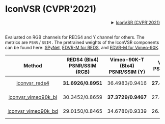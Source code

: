 # IconVSR (CVPR'2021)

<!-- [ALGORITHM] -->

<details>
<summary align="right"><a href="https://arxiv.org/abs/2012.02181">IconVSR (CVPR'2021)</a></summary>

```bibtex
@InProceedings{chan2021basicvsr,
  author = {Chan, Kelvin CK and Wang, Xintao and Yu, Ke and Dong, Chao and Loy, Chen Change},
  title = {BasicVSR: The Search for Essential Components in Video Super-Resolution and Beyond},
  booktitle = {Proceedings of the IEEE conference on computer vision and pattern recognition},
  year = {2021}
}
```

</details>

<br/>

Evaluated on RGB channels for REDS4 and Y channel for others. The metrics are `PSNR` / `SSIM` .
The pretrained weights of the IconVSR components can be found here: [SPyNet](https://download.openmmlab.com/mmediting/restorers/basicvsr/spynet_20210409-c6c1bd09.pth), [EDVR-M for REDS](https://download.openmmlab.com/mmediting/restorers/iconvsr/edvrm_reds_20210413-3867262f.pth), and [EDVR-M for Vimeo-90K](https://download.openmmlab.com/mmediting/restorers/iconvsr/edvrm_vimeo90k_20210413-e40e99a8.pth).

|                                                            Method                                                           | REDS4 (BIx4)<br>PSNR/SSIM (RGB) | Vimeo-90K-T (BIx4)<br>PSNR/SSIM (Y) | Vid4 (BIx4)<br>PSNR/SSIM (Y) | UDM10 (BDx4)<br>PSNR/SSIM (Y) | Vimeo-90K-T (BDx4)<br>PSNR/SSIM (Y) | Vid4 (BDx4)<br>PSNR/SSIM (Y) |                                                                                                             Download                                                                                                            |
|:---------------------------------------------------------------------------------------------------------------------------:|:-------------------------------:|:-----------------------------------:|:----------------------------:|:-----------------------------:|:-----------------------------------:|:----------------------------:|:-------------------------------------------------------------------------------------------------------------------------------------------------------------------------------------------------------------------------------:|
|        [iconvsr_reds4](https://github.com/open-mmlab/mmediting/blob/master/configs/restorers/iconvsr/iconvsr_reds.py)       |        **31.6926/0.8951**       |            36.4983/0.9416           |      **27.4809/0.8354**      |         35.3377/0.9471        |            34.4299/0.9287           |        25.2110/0.7732        |       [model](https://download.openmmlab.com/mmediting/restorers/iconvsr/iconvsr_reds4_20210413-9e09d621.pth) \| [log](https://download.openmmlab.com/mmediting/restorers/iconvsr/iconvsr_reds4_20210413_222735.log.json)       |
| [iconvsr_vimeo90k_bi](https://github.com/open-mmlab/mmediting/blob/master/configs/restorers/iconvsr/iconvsr_vimeo90k_bi.py) |          30.3452/0.8659         |          **37.3729/0.9467**         |        27.4238/0.8297        |         34.2595/0.9398        |            34.5548/0.9295           |        24.6666/0.7491        | [model](https://download.openmmlab.com/mmediting/restorers/iconvsr/iconvsr_vimeo90k_bi_20210413-7c7418dc.pth) \| [log](https://download.openmmlab.com/mmediting/restorers/iconvsr/iconvsr_vimeo90k_bi_20210413_222757.log.json) |
| [iconvsr_vimeo90k_bd](https://github.com/open-mmlab/mmediting/blob/master/configs/restorers/iconvsr/iconvsr_vimeo90k_bd.py) |          29.0150/0.8465         |            34.6780/0.9339           |        26.3109/0.8028        |       **40.0640/0.9697**      |          **37.7573/0.9517**         |      **28.2464/0.8612**      | [model](https://download.openmmlab.com/mmediting/restorers/iconvsr/iconvsr_vimeo90k_bd_20210414-5f38cb34.pth) \| [log](https://download.openmmlab.com/mmediting/restorers/iconvsr/iconvsr_vimeo90k_bd_20210414_084128.log.json) |
